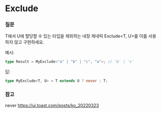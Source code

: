 # Exclude

### 질문

T에서 U에 할당할 수 있는 타입을 제외하는 내장 제네릭 Exclude<T, U>를 이를 사용하지 않고 구현하세요.

예시:

```ts
type Result = MyExclude<"a" | "b" | "c", "a">; // 'b' | 'c'
```

답:

```ts
type MyExclude<T, U> = T extends U ? never : T;
```

### 참고

never
https://ui.toast.com/posts/ko_20220323
